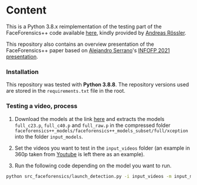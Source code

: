 # Content

This is a Python 3.8.x reimplementation of the testing part of the FaceForensics++ code available [here](https://github.com/ondyari/FaceForensics), kindly provided by [Andreas Rössler](https://github.com/ondyari).

This repository also contains an overview presentation of the FaceForensics++ paper based on [Alejandro Serrano](https://github.com/serras)'s [INFOFP 2021 presentation](https://github.com/serras/infofp-2021). 

### Installation

This repository was tested with **Python 3.8.8**. The repository versions used are stored in the ``requirements.txt`` file in the root.

### Testing a video, process

1. Download the models at the link [here](http://kaldir.vc.in.tum.de/FaceForensics/models/faceforensics++_models.zip) and extracts the models ``full_c23.p``, ``full_c40.p`` and ``full_raw.p`` in the compressed folder ``faceforensics++_models/faceforensics++_models_subset/full/xception`` into the folder ``input_models``.

2. Set the videos you want to test in the ``input_videos`` folder (an example in 360p taken from [Youtube](https://youtu.be/oxXpB9pSETo) is left there as an example). 

3. Run the following code depending on the model you want to run.

```sh
python src_faceforensics/launch_detection.py -i input_videos -m input_models/<model_file> -o output_videos
```
